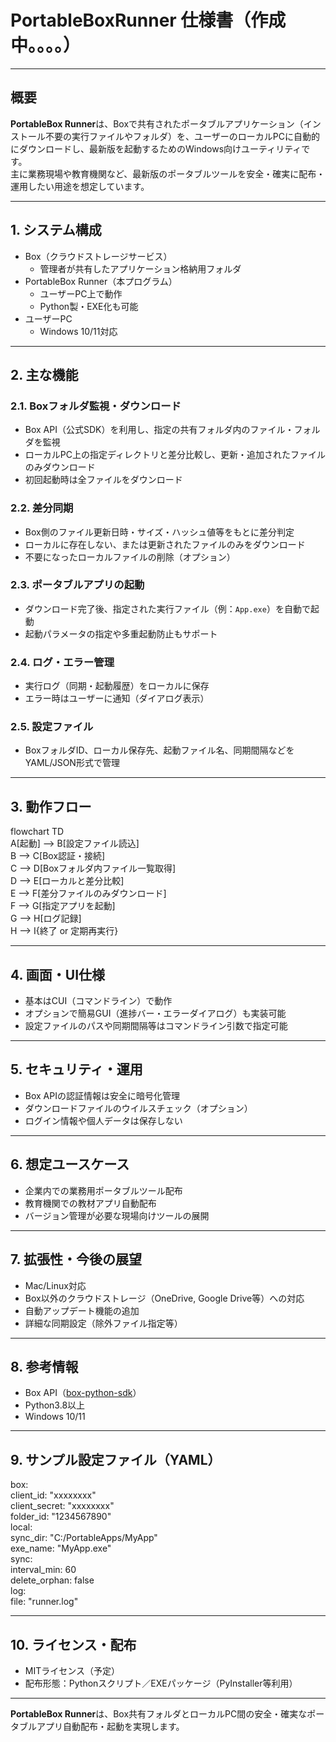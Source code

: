 # PortableBoxRunner 仕様書（作成中。。。。）

---

## 概要

**PortableBox Runner**は、Boxで共有されたポータブルアプリケーション（インストール不要の実行ファイルやフォルダ）を、ユーザーのローカルPCに自動的にダウンロードし、最新版を起動するためのWindows向けユーティリティです。  
主に業務現場や教育機関など、最新版のポータブルツールを安全・確実に配布・運用したい用途を想定しています。

---

## 1. システム構成

- Box（クラウドストレージサービス）
  - 管理者が共有したアプリケーション格納用フォルダ
- PortableBox Runner（本プログラム）
  - ユーザーPC上で動作
  - Python製・EXE化も可能
- ユーザーPC
  - Windows 10/11対応

---

## 2. 主な機能

### 2.1. Boxフォルダ監視・ダウンロード

- Box API（公式SDK）を利用し、指定の共有フォルダ内のファイル・フォルダを監視
- ローカルPC上の指定ディレクトリと差分比較し、更新・追加されたファイルのみダウンロード
- 初回起動時は全ファイルをダウンロード

### 2.2. 差分同期

- Box側のファイル更新日時・サイズ・ハッシュ値等をもとに差分判定
- ローカルに存在しない、または更新されたファイルのみをダウンロード
- 不要になったローカルファイルの削除（オプション）

### 2.3. ポータブルアプリの起動

- ダウンロード完了後、指定された実行ファイル（例：`App.exe`）を自動で起動
- 起動パラメータの指定や多重起動防止もサポート

### 2.4. ログ・エラー管理

- 実行ログ（同期・起動履歴）をローカルに保存
- エラー時はユーザーに通知（ダイアログ表示）

### 2.5. 設定ファイル

- BoxフォルダID、ローカル保存先、起動ファイル名、同期間隔などをYAML/JSON形式で管理

---

## 3. 動作フロー
flowchart TD  
A[起動] --> B[設定ファイル読込]  
B --> C[Box認証・接続]  
C --> D[Boxフォルダ内ファイル一覧取得]  
D --> E[ローカルと差分比較]  
E --> F[差分ファイルのみダウンロード]  
F --> G[指定アプリを起動]  
G --> H[ログ記録]    
H --> I{終了 or 定期再実行}  


---

## 4. 画面・UI仕様

- 基本はCUI（コマンドライン）で動作
- オプションで簡易GUI（進捗バー・エラーダイアログ）も実装可能
- 設定ファイルのパスや同期間隔等はコマンドライン引数で指定可能

---

## 5. セキュリティ・運用

- Box APIの認証情報は安全に暗号化管理
- ダウンロードファイルのウイルスチェック（オプション）
- ログイン情報や個人データは保存しない

---

## 6. 想定ユースケース

- 企業内での業務用ポータブルツール配布
- 教育機関での教材アプリ自動配布
- バージョン管理が必要な現場向けツールの展開

---

## 7. 拡張性・今後の展望

- Mac/Linux対応
- Box以外のクラウドストレージ（OneDrive, Google Drive等）への対応
- 自動アップデート機能の追加
- 詳細な同期設定（除外ファイル指定等）

---

## 8. 参考情報

- Box API（[box-python-sdk](https://github.com/box/box-python-sdk)）
- Python3.8以上
- Windows 10/11

---

## 9. サンプル設定ファイル（YAML）

box:  
client_id: "xxxxxxxx"  
client_secret: "xxxxxxxx"  
folder_id: "1234567890"  
local:  
sync_dir: "C:/PortableApps/MyApp"  
exe_name: "MyApp.exe"  
sync:  
interval_min: 60  
delete_orphan: false  
log:  
file: "runner.log"  

---

## 10. ライセンス・配布

- MITライセンス（予定）
- 配布形態：Pythonスクリプト／EXEパッケージ（PyInstaller等利用）

---

**PortableBox Runner**は、Box共有フォルダとローカルPC間の安全・確実なポータブルアプリ自動配布・起動を実現します。

